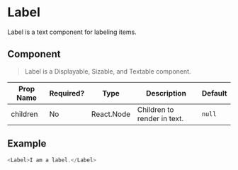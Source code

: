 # Label
Label is a text component for labeling items.

## Component
> Label is a Displayable, Sizable, and Textable component.

| Prop Name  | Required?  | Type       | Description                         | Default |
| ---------- | ---------- | ---------- | ----------------------------------- | ------- |
| children   | No         | React.Node | Children to render in text.         | `null`  |

## Example
```javascript
<Label>I am a label.</Label>
```
